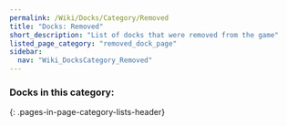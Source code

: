 ```yaml
---
permalink: /Wiki/Docks/Category/Removed
title: "Docks: Removed"
short_description: "List of docks that were removed from the game"
listed_page_category: "removed_dock_page"
sidebar:
  nav: "Wiki_DocksCategory_Removed"
---
```


### Docks in this category:
{: .pages-in-page-category-lists-header}